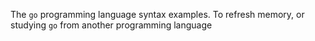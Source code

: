 The `go` programming language syntax examples. To refresh memory, or studying `go` from another programming language

